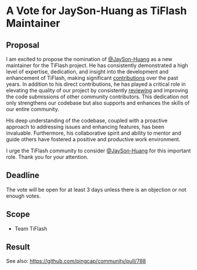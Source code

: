 # A Vote for JaySon-Huang as TiFlash Maintainer

## Proposal

I am excited to propose the nomination of [@JaySon-Huang](https://github.com/pingcap/tiflash/commits?author=JaySon-Huang) as a new maintainer for the TiFlash project. He has consistently demonstrated a high level of expertise, dedication, and insight into the development and enhancement of TiFlash, making significant [contributions](https://github.com/pingcap/tiflash/commits?author=JaySon-Huang) over the past years. In addition to his direct contributions, he has played a critical role in elevating the quality of our project by consistently [reviewing](https://github.com/pingcap/tiflash/pulls?q=is%3Apr+reviewed-by%3AJaySon-Huang) and improving the code submissions of other community contributors. This dedication not only strengthens our codebase but also supports and enhances the skills of our entire community.

His deep understanding of the codebase, coupled with a proactive approach to addressing issues and enhancing features, has been invaluable. Furthermore, his collaborative spirit and ability to mentor and guide others have fostered a positive and productive work environment.

I urge the TiFlash community to consider [@JaySon-Huang](https://github.com/JaySon-Huang) for this important role. Thank you for your attention.

## Deadline

The vote will be open for at least 3 days unless there is an objection or not enough votes.

## Scope

* Team TiFlash

## Result

See also: https://github.com/pingcap/community/pull/788
